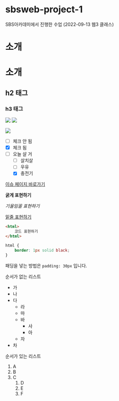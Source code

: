 # sbsweb-project-1
SBS아카데미에서 진행한 수업 (2022-09-13 웹3 클래스)
<h1>소개</h1>

# 소개

## h2 태그

### h3 태그

<img src="https://img.shields.io/badge/HTML-E34F26?style=for-the-badge&logo=html5&logoColor=white">

<img src="https://img.shields.io/badge/CSS-1572B6?style=for-the-badge&logo=css3&logoColor=white">

![](https://img.shields.io/badge/JavaScript-F7DF1E?style=for-the-badge&logo=javascript&logoColor=black)

- [ ] 체크 안 됨
- [x] 체크 됨
- [ ] 오늘 살 거 
    - [ ] 살치살
    - [ ] 우유
    - [x] 충전기

[이슈 페이지 바로가기](https://github.com/DetegiCE/sbsweb-project-1/issues)

**굵게 표현하기**

*기울임꼴 표현하기*

<u>밑줄 표현하기</u>

```html
<html>
    코드 표현하기
</html>
```

```css
html {
    border: 1px solid black;
}
```

패딩을 넣는 방법은 `padding: 30px` 입니다.

순서가 없는 리스트
- 가
- 나
- 다
    - 라
    - 마
    - 바
        - 사
        - 아
    - 자
- 차

순서가 있는 리스트
1. A
1. B
1. C
    1. D
    1. E
    1. F
